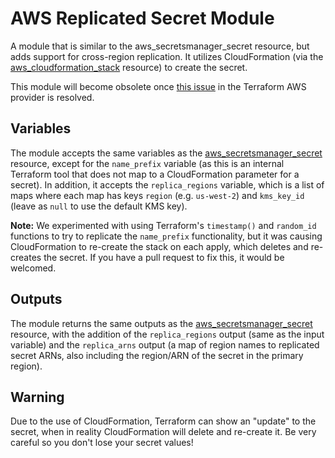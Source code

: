 # AWS Replicated Secret Module
A module that is similar to the aws_secretsmanager_secret resource, but adds support for cross-region replication. It utilizes CloudFormation (via the [aws_cloudformation_stack](https://registry.terraform.io/providers/hashicorp/aws/latest/docs/resources/cloudformation_stack) resource) to create the secret.

This module will become obsolete once [this issue](https://github.com/hashicorp/terraform-provider-aws/issues/17943) in the Terraform AWS provider is resolved.

## Variables
The module accepts the same variables as the [aws_secretsmanager_secret](https://registry.terraform.io/providers/hashicorp/aws/latest/docs/resources/secretsmanager_secret) resource, except for the `name_prefix` variable (as this is an internal Terraform tool that does not map to a CloudFormation parameter for a secret). In addition, it accepts the `replica_regions` variable, which is a list of maps where each map has keys `region` (e.g. `us-west-2`) and `kms_key_id` (leave as `null` to use the default KMS key).

**Note:** We experimented with using Terraform's `timestamp()` and `random_id` functions to try to replicate the `name_prefix` functionality, but it was causing CloudFormation to re-create the stack on each apply, which deletes and re-creates the secret. If you have a pull request to fix this, it would be welcomed.

## Outputs
The module returns the same outputs as the [aws_secretsmanager_secret](https://registry.terraform.io/providers/hashicorp/aws/latest/docs/resources/secretsmanager_secret) resource, with the addition of the `replica_regions` output (same as the input variable) and the `replica_arns` output (a map of region names to replicated secret ARNs, also including the region/ARN of the secret in the primary region).

## Warning
Due to the use of CloudFormation, Terraform can show an "update" to the secret, when in reality CloudFormation will delete and re-create it. Be very careful so you don't lose your secret values!
